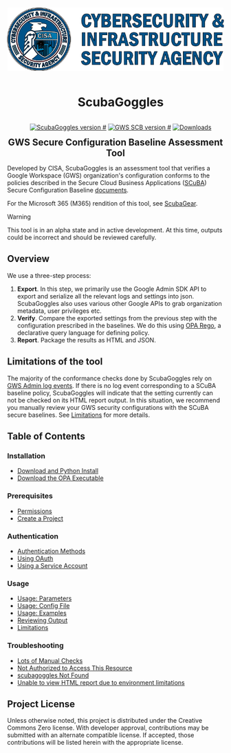 
![CISA Logo](scubagoggles/docs/images/cisa.png)
<div align='center' style="margin:0;" id="user-content-toc">
  <ul>
    <h1 style="display: inline-block;">ScubaGoggles</h1>
  </ul>
  <ul>
        <a href="https://github.com/cisagov/ScubaGoggles/releases">
        <img src="https://img.shields.io/badge/ScubaGoggles-v0.3.0-%2385B065?labelColor=%23005288"  alt="ScubaGoggles version #"></a>
        <a href="https://github.com/cisagov/ScubaGoggles/tree/main/baselines">
        <img src="https://img.shields.io/badge/GWS_SCB-v0.3-%2385B065?labelColor=%23005288" alt="GWS SCB version #"></a>
        <a href="">
        <img src="https://img.shields.io/github/downloads/cisagov/ScubaGoggles/total.svg"  alt="Downloads"></a>
  </ul>
</div>
<h2 align='center' style="margin:0;">GWS Secure Configuration Baseline Assessment Tool </h2>

Developed by CISA, ScubaGoggles is an assessment tool that verifies a Google
Workspace (GWS) organization's configuration conforms to the policies
described in the Secure Cloud Business Applications
([SCuBA](https://cisa.gov/scuba)) Secure Configuration
Baseline [documents](scubagoggles/baselines/README.md).

For the Microsoft 365 (M365) rendition of this tool, see [ScubaGear](https://github.com/cisagov/ScubaGear).

> [!WARNING]
> This tool is in an alpha state and in active development. At this time, outputs could be incorrect and should be reviewed carefully.

## Overview
We use a three-step process:
1. **Export**. In this step, we primarily use the Google Admin SDK API to export and serialize all the relevant logs and settings into json. ScubaGoggles also uses various other Google APIs to grab organization metadata, user privileges etc.
2. **Verify**. Compare the exported settings from the previous step with the configuration prescribed in the baselines. We do this using [OPA Rego](https://www.openpolicyagent.org/docs/latest/policy-language/#what-is-rego), a declarative query language for defining policy.
3. **Report**. Package the results as HTML and JSON.

## Limitations of the tool
The majority of the conformance checks done by ScubaGoggles rely on
[GWS Admin log events](https://support.google.com/a/answer/4579579?hl=en). If there is no log event corresponding to a SCuBA
baseline policy, ScubaGoggles will indicate that the setting currently can not
be checked on its HTML report output. In this situation, we recommend you
manually review your GWS security configurations with the SCuBA secure
baselines. See [Limitations](scubagoggles/docs/usage/Limitations.md) for more
details.

## Table of Contents

### Installation

- [Download and Python Install](scubagoggles/docs/installation/DownloadAndInstall.md)
- [Download the OPA Executable](scubagoggles/docs/installation/OPA.md)

### Prerequisites

- [Permissions](scubagoggles/docs/prerequisites/Prerequisites.md#permissions)
- [Create a Project](scubagoggles/docs/prerequisites/Prerequisites.md#create-a-project)

### Authentication
- [Authentication Methods](scubagoggles/docs/authentication/AuthenticationMethods.md)
- [Using OAuth](scubagoggles/docs/authentication/OAuth.md)
- [Using a Service Account](scubagoggles/docs/authentication/ServiceAccount.md)

### Usage

- [Usage: Parameters](scubagoggles/docs/usage/Parameters.md)
- [Usage: Config File](scubagoggles/docs/usage/Config.md)
- [Usage: Examples](scubagoggles/docs/usage/Examples.md)
- [Reviewing Output](scubagoggles/docs/usage/ReviewOutput.md)
- [Limitations](scubagoggles/docs/usage/Limitations.md)

### Troubleshooting
- [Lots of Manual Checks](scubagoggles/docs/troubleshooting/Troubleshooting.md#lots-of-manual-checks)
- [Not Authorized to Access This Resource](scubagoggles/docs/troubleshooting/Troubleshooting.md#not-authorized-to-access-this-resource)
- [scubagoggles Not Found](scubagoggles/docs/troubleshooting/Troubleshooting.md#scubagoggles-not-found)
- [Unable to view HTML report due to environment limitations](scubagoggles/docs/troubleshooting/Troubleshooting.md#unable-to-view-html-report-due-to-environment-limitations)

## Project License
Unless otherwise noted, this project is distributed under the Creative
Commons Zero license. With developer approval, contributions may be
submitted with an alternate compatible license. If accepted, those
contributions will be listed herein with the appropriate license.

